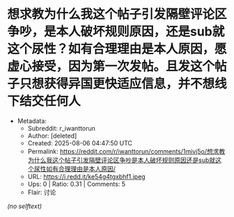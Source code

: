 # 想求教为什么我这个帖子引发隔壁评论区争吵，是本人破坏规则原因，还是sub就这个尿性？如有合理理由是本人原因，愿虚心接受，因为第一次发帖。且发这个帖子只想获得异国更快适应信息，并不想线下结交任何人

- Metadata:
  - Subreddit: r_iwanttorun
  - Author: [deleted]
  - Created: 2025-08-06 04:47:50 UTC
  - Permalink: https://reddit.com/r/iwanttorun/comments/1mivj5o/想求教为什么我这个帖子引发隔壁评论区争吵是本人破坏规则原因还是sub就这个尿性如有合理理由是本人原因/
  - URL: https://i.redd.it/ke54g4tgxbhf1.jpeg
  - Ups: 0 | Ratio: 0.31 | Comments: 5
  - Flair: 讨论

_(no selftext)_
